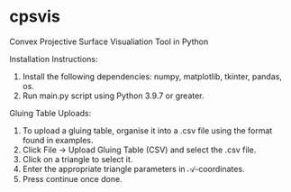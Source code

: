 # cpsvis
Convex Projective Surface Visualiation Tool in Python

Installation Instructions:

1. Install the following dependencies: numpy, matplotlib, tkinter, pandas, os.
2. Run main.py script using Python 3.9.7 or greater.

Gluing Table Uploads:
1. To upload a gluing table, organise it into a .csv file using the format found in examples.
2. Click File -> Upload Gluing Table (CSV) and select the .csv file.
3. Click on a triangle to select it.
4. Enter the appropriate triangle parameters in 𝒜-coordinates.
5. Press continue once done.